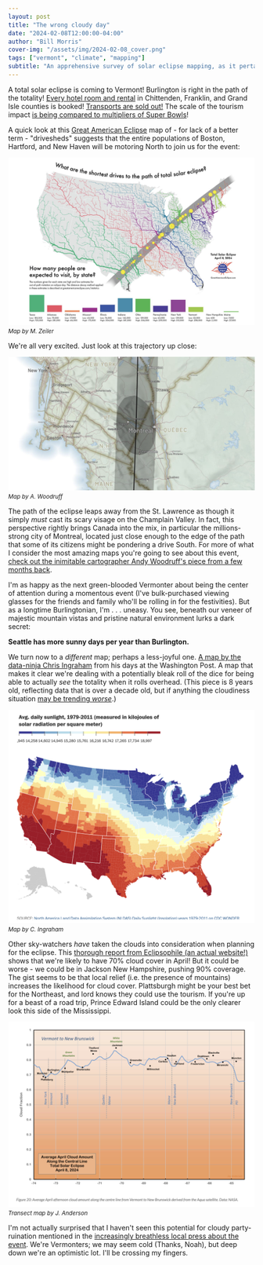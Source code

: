 ```yaml
---
layout: post
title: "The wrong cloudy day"
date: "2024-02-08T12:00:00-04:00"
author: "Bill Morris"
cover-img: "/assets/img/2024-02-08_cover.png"
tags: ["vermont", "climate", "mapping"]
subtitle: "An apprehensive survey of solar eclipse mapping, as it pertains to Vermont "
---
```


A total solar eclipse is coming to Vermont! Burlington is right in the path of the totality! [Every hotel room and rental](https://www.wcax.com/2023/10/13/hotels-lodgings-book-up-anticipation-total-solar-eclipse/) in Chittenden, Franklin, and Grand Isle counties is booked! [Transports are sold out!](https://www.powder.com/trending-news/jay-peak-whiteout) The scale of the tourism impact [is being compared to multipliers of Super Bowls](https://www.forbes.com/sites/jamiecartereurope/2023/12/19/it-will-be-like-50-super-bowls-happening-at-the-same-time/?sh=361bc79a497b)! 

A quick look at this [Great American Eclipse](https://www.greatamericaneclipse.com/) map of - for lack of a better term - "drivesheds" suggests that the entire populations of Boston, Hartford, and New Haven will be motoring North to join us for the event:

![1](/shoals/assets/img/2024-02-08_4.png)
<small><i>Map by M. Zeiler</i></small>

We're all very excited. Just look at this trajectory up close:

![1](/shoals/assets/img/2024-02-08_1.png)
<small><i>Map by A. Woodruff</i></small>

The path of the eclipse leaps away from the St. Lawrence as though it simply _must_ cast its scary visage on the Champlain Valley. In fact, this perspective rightly brings Canada into the mix, in particular the millions-strong city of Montreal, located just close enough to the edge of the path that some of its citizens might be pondering a drive South. For more of what I consider the most amazing maps you're going to see about this event, [check out the inimitable cartographer Andy Woodruff's piece from a few months back](https://andywoodruff.com/posts/2023/eclipse-2024/).

I'm as happy as the next green-blooded Vermonter about being the center of attention during a momentous event (I've bulk-purchased viewing glasses for the friends and family who'll be rolling in for the festivities). But as a longtime Burlingtonian, I'm . . . uneasy. You see, beneath our veneer of majestic mountain vistas and pristine natural environment lurks a dark secret:

__Seattle has more sunny days per year than Burlington.__

We turn now to a _different_ map; perhaps a less-joyful one. [A map by the data-ninja Chris Ingraham](https://www.washingtonpost.com/news/wonk/wp/2015/07/13/map-where-americas-sunniest-and-least-sunny-places-are/) from his days at the Washington Post. A map that makes it clear we're dealing with a potentially bleak roll of the dice for being able to actually _see_ the totality when it rolls overhead. (This piece is 8 years old, reflecting data that is over a decade old, but if anything the cloudiness situation [may be trending _worse_](https://www.nhpr.org/nh-news/2023-08-21/new-england-whats-up-with-the-wet-weather-this-summer).)

![2](/shoals/assets/img/2024-02-08_2.png)
<small><i>Map by C. Ingraham</i></small>

Other sky-watchers _have_ taken the clouds into consideration when planning for the eclipse. This [thorough report from Eclipsophile (an actual website!)](https://eclipsophile.com/2024tse/#Vermont_New_Hampshire_Quebec_and_Maine_to_New_Brunswick) shows that we're likely to have 70% cloud cover in April! But it could be worse - we could be in Jackson New Hampshire, pushing 90% coverage. The gist seems to be that local relief (i.e. the presence of mountains) increases the likelihood for cloud cover. Plattsburgh might be your best bet for the Northeast, and lord knows they could use the tourism. If you're up for a beast of a road trip, Prince Edward Island could be the only clearer look this side of the Mississippi.

![3](/shoals/assets/img/2024-02-08_3.png)
<small><i>Transect map by J. Anderson</i></small>

I'm not actually surprised that I haven't seen this potential for cloudy party-ruination mentioned in the [increasingly breathless local press about the event](https://www.sevendaysvt.com/news/from-the-deputy-publisher-there-goes-the-sun-40145321). We're Vermonters; we may seem cold (Thanks, Noah), but deep down we're an optimistic lot. I'll be crossing my fingers.
